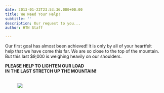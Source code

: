 ```yaml
---
date: 2013-01-22T23:53:36.000+00:00
title: We Need Your Help!
subtitle: ''
description: Our request to you...
author: HTN Staff

---
```

Our first goal has almost been achieved! It is only by all of your heartfelt help that we have come this far. We are so close to the top of the mountain. But this last $9,000 is weighing heavily on our shoulders.

**PLEASE HELP TO LIGHTEN OUR LOAD  
IN THE LAST STRETCH UP THE MOUNTAIN!**
 <br>
 <br>
<figure class="blog-photo">

![](/media/sittingonmountain.jpg)</figure>